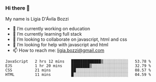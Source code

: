 ### Hi there 👋

My name is Lígia D'Ávila Bozzi

- 🔭 I’m currently working on education
- 🌱 I’m currently learning full stack
- 👯 I’m looking to collaborate on javascript, html and css
- 🤔 I’m looking for help with javascript and html
- 📫 How to reach me: ligia.bozzi@gmail.com

<!--START_SECTION:waka-->
```text
JavaScript   2 hrs 12 mins   █████████████▒░░░░░░░░░░░   53.78 % 
EJS          1 hr 20 mins    ████████▒░░░░░░░░░░░░░░░░   32.79 % 
CSS          21 mins         ██░░░░░░░░░░░░░░░░░░░░░░░   08.57 % 
HTML         11 mins         █░░░░░░░░░░░░░░░░░░░░░░░░   04.59 % 
```
<!--END_SECTION:waka-->

<!--
**ligiadavilabozzi/ligiadavilabozzi** is a ✨ _special_ ✨ repository because its `README.md` (this file) appears on your GitHub profile.
-->


